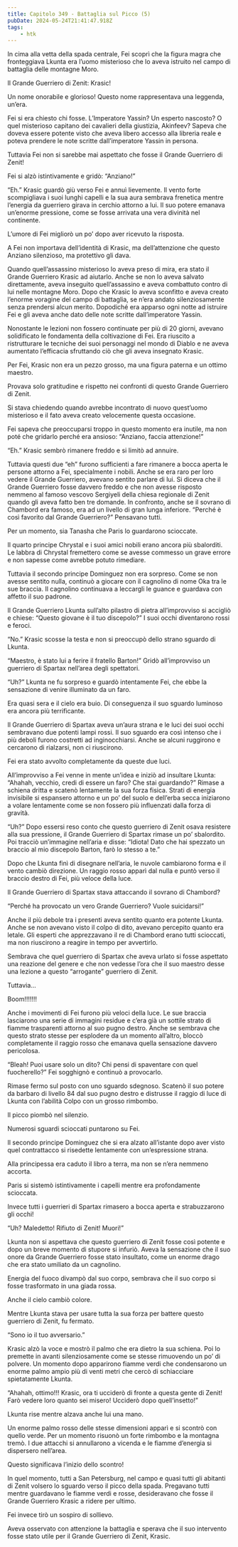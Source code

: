 ```yaml
---
title: Capitolo 349 - Battaglia sul Picco (5)
pubDate: 2024-05-24T21:41:47.918Z
tags:
    - htk
---
```


In cima alla vetta della spada centrale, Fei scoprì che la figura magra che fronteggiava Lkunta era l’uomo misterioso che lo aveva istruito nel campo di battaglia delle montagne Moro.

Il Grande Guerriero di Zenit: Krasic!

Un nome onorabile e glorioso! Questo nome rappresentava una leggenda, un’era.

Fei si era chiesto chi fosse. L’Imperatore Yassin? Un esperto nascosto? O quel misterioso capitano dei cavalieri della giustizia, Akinfeev? Sapeva che doveva essere potente visto che aveva libero accesso alla libreria reale e poteva prendere le note scritte dall’imperatore Yassin in persona.

Tuttavia Fei non si sarebbe mai aspettato che fosse il Grande Guerriero di Zenit!

Fei si alzò istintivamente e gridò: “Anziano!”

“Eh.” Krasic guardò giù verso Fei e annuì lievemente. Il vento forte scompigliava i suoi lunghi capelli e la sua aura sembrava frenetica mentre l’energia da guerriero girava in cerchio attorno a lui. Il suo potere emanava un’enorme pressione, come se fosse arrivata una vera divinità nel continente.

L’umore di Fei migliorò un po’ dopo aver ricevuto la risposta.

A Fei non importava dell’identità di Krasic, ma dell’attenzione che questo Anziano silenzioso, ma protettivo gli dava.

Quando quell’assassino misterioso lo aveva preso di mira, era stato il Grande Guerriero Krasic ad aiutarlo. Anche se non lo aveva salvato direttamente, aveva inseguito quell’assassino e aveva combattuto contro di lui nelle montagne Moro. Dopo che Krasic lo aveva sconfitto e aveva creato l’enorme voragine del campo di battaglia, se n’era andato silenziosamente senza prendersi alcun merito. Dopodiché era apparso ogni notte ad istruire Fei e gli aveva anche dato delle note scritte dall’imperatore Yassin.

Nonostante le lezioni non fossero continuate per più di 20 giorni, avevano solidificato le fondamenta della coltivazione di Fei. Era riuscito a ristrutturare le tecniche dei suoi personaggi nel mondo di Diablo e ne aveva aumentato l’efficacia sfruttando ciò che gli aveva insegnato Krasic.

Per Fei, Krasic non era un pezzo grosso, ma una figura paterna e un ottimo maestro.

Provava solo gratitudine e rispetto nei confronti di questo Grande Guerriero di Zenit.

Si stava chiedendo quando avrebbe incontrato di nuovo quest’uomo misterioso e il fato aveva creato velocemente questa occasione.

Fei sapeva che preoccuparsi troppo in questo momento era inutile, ma non poté che gridarlo perché era ansioso: “Anziano, faccia attenzione!”

“Eh.” Krasic sembrò rimanere freddo e si limitò ad annuire.

Tuttavia questi due “eh” furono sufficienti a fare rimanere a bocca aperta le persone attorno a Fei, specialmente i nobili. Anche se era raro per loro vedere il Grande Guerriero, avevano sentito parlare di lui. Si diceva che il Grande Guerriero fosse davvero freddo e che non avesse risposto nemmeno al famoso vescovo Sergiyeli della chiesa regionale di Zenit quando gli aveva fatto ben tre domande. In confronto, anche se il sovrano di Chambord era famoso, era ad un livello di gran lunga inferiore. “Perché è così favorito dal Grande Guerriero?” Pensavano tutti.

Per un momento, sia Tanasha che Paris lo guardarono scioccate.

Il quarto principe Chrystal e i suoi amici nobili erano ancora più sbalorditi. Le labbra di Chrystal fremettero come se avesse commesso un grave errore e non sapesse come avrebbe potuto rimediare.

Tuttavia il secondo principe Dominguez non era sorpreso. Come se non avesse sentito nulla, continuò a giocare con il cagnolino di nome Oka tra le sue braccia. Il cagnolino continuava a leccargli le guance e guardava con affetto il suo padrone.

Il Grande Guerriero Lkunta sull’alto pilastro di pietra all’improvviso si accigliò e chiese: “Questo giovane è il tuo discepolo?” I suoi occhi diventarono rossi e feroci.

“No.” Krasic scosse la testa e non si preoccupò dello strano sguardo di Lkunta.

“Maestro, è stato lui a ferire il fratello Barton!” Gridò all’improvviso un guerriero di Spartax nell’area degli spettatori.

“Uh?” Lkunta ne fu sorpreso e guardò intentamente Fei, che ebbe la sensazione di venire illuminato da un faro.

Era quasi sera e il cielo era buio. Di conseguenza il suo sguardo luminoso era ancora più terrificante.

Il Grande Guerriero di Spartax aveva un’aura strana e le luci dei suoi occhi sembravano due potenti lampi rossi. Il suo sguardo era così intenso che i più deboli furono costretti ad inginocchiarsi. Anche se alcuni ruggirono e cercarono di rialzarsi, non ci riuscirono.

Fei era stato avvolto completamente da queste due luci.

All’improvviso a Fei venne in mente un’idea e iniziò ad insultare Lkunta: “Ahahah, vecchio, credi di essere un faro? Che stai guardando?” Rimase a schiena dritta e scatenò lentamente la sua forza fisica. Strati di energia invisibile si espansero attorno e un po’ del suolo e dell’erba secca iniziarono a volare lentamente come se non fossero più influenzati dalla forza di gravità.

“Uh?” Dopo essersi reso conto che questo guerriero di Zenit osava resistere alla sua pressione, il Grande Guerriero di Spartax rimase un po’ sbalordito. Poi tracciò un’immagine nell’aria e disse: “Idiota! Dato che hai spezzato un braccio al mio discepolo Barton, farò lo stesso a te.”

Dopo che Lkunta finì di disegnare nell’aria, le nuvole cambiarono forma e il vento cambiò direzione. Un raggio rosso apparì dal nulla e puntò verso il braccio destro di Fei, più veloce della luce.

Il Grande Guerriero di Spartax stava attaccando il sovrano di Chambord?

“Perché ha provocato un vero Grande Guerriero? Vuole suicidarsi!”

Anche il più debole tra i presenti aveva sentito quanto era potente Lkunta. Anche se non avevano visto il colpo di dito, avevano percepito quanto era letale. Gli esperti che apprezzavano il re di Chambord erano tutti scioccati, ma non riuscirono a reagire in tempo  per avvertirlo.

Sembrava che quel guerriero di Spartax che aveva urlato si fosse aspettato una reazione del genere e che non vedesse l’ora che il suo maestro desse una lezione a questo “arrogante” guerriero di Zenit.

Tuttavia…

Boom!!!!!!!

Anche i movimenti di Fei furono più veloci della luce. Le sue braccia lasciarono una serie di immagini residue e c’era già un sottile strato di fiamme trasparenti attorno al suo pugno destro. Anche se sembrava che questo strato stesse per esplodere da un momento all’altro, bloccò completamente il raggio rosso che emanava quella sensazione davvero pericolosa.

“Bleah! Puoi usare solo un dito? Chi pensi di spaventare con quel fuocherello?” Fei sogghignò e continuò a provocarlo.

Rimase fermo sul posto con uno sguardo sdegnoso. Scatenò il suo potere da barbaro di livello 84 dal suo pugno destro e distrusse il raggio di luce di Lkunta con l’abilità Colpo con un grosso rimbombo.

Il picco piombò nel silenzio.

Numerosi sguardi scioccati puntarono su Fei.

Il secondo principe Dominguez che si era alzato all’istante dopo aver visto quel contrattacco si risedette lentamente con un’espressione strana.

Alla principessa era caduto il libro a terra, ma non se n’era nemmeno accorta.

Paris si sistemò istintivamente i capelli mentre era profondamente scioccata.

Invece tutti i guerrieri di Spartax rimasero a bocca aperta e strabuzzarono gli occhi!

“Uh? Maledetto! Rifiuto di Zenit! Muori!”

Lkunta non si aspettava che questo guerriero di Zenit fosse così potente e dopo un breve momento di stupore si infuriò. Aveva la sensazione che il suo onore da Grande Guerriero fosse stato insultato, come un enorme drago che era stato umiliato da un cagnolino.

Energia del fuoco divampò dal suo corpo, sembrava che il suo corpo si fosse trasformato in una giada rossa.

Anche il cielo cambiò colore.

Mentre Lkunta stava per usare tutta la sua forza per battere questo guerriero di Zenit, fu fermato.

“Sono io il tuo avversario.”

Krasic alzò la voce e mostrò il palmo che era dietro la sua schiena. Poi lo premette in avanti silenziosamente come se stesse rimuovendo un po’ di polvere. Un momento dopo apparirono fiamme verdi che condensarono un enorme palmo ampio più di venti metri che cercò di schiacciare spietatamente Lkunta.

“Ahahah, ottimo!!! Krasic, ora ti ucciderò di fronte a questa gente di Zenit! Farò vedere loro quanto sei misero! Ucciderò dopo quell’insetto!”

Lkunta rise mentre alzava anche lui una mano.

Un enorme palmo rosso delle stesse dimensioni apparì e si scontrò con quello verde. Per un momento risuonò un forte rimbombo e la montagna tremò. I due attacchi si annullarono a vicenda e le fiamme d’energia si dispersero nell’area.

Questo significava l’inizio dello scontro!

In quel momento, tutti a San Petersburg, nel campo e quasi tutti gli abitanti di Zenit volsero lo sguardo verso il picco della spada. Pregavano tutti mentre guardavano le fiamme verdi e rosse, desideravano che fosse il Grande Guerriero Krasic a ridere per ultimo.

Fei invece tirò un sospiro di sollievo.

Aveva osservato con attenzione la battaglia e sperava che il suo intervento fosse stato utile per il Grande Guerriero di Zenit, Krasic.




